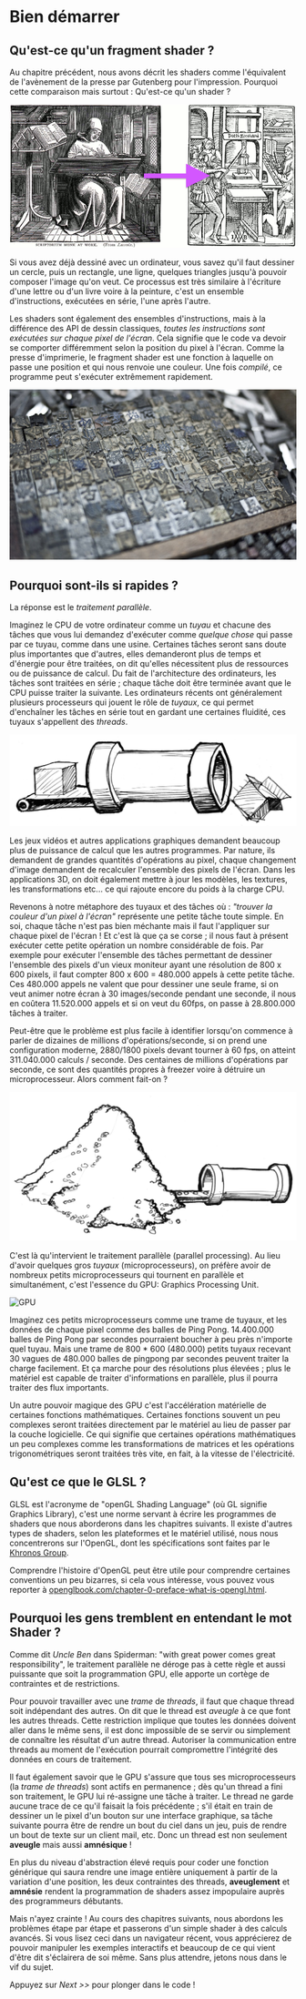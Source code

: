 # Bien démarrer
## Qu'est-ce qu'un fragment shader ?

Au chapitre précédent, nous avons décrit les shaders comme l'équivalent de l'avènement de la presse par Gutenberg pour l'impression. Pourquoi cette comparaison mais surtout : Qu'est-ce qu'un shader ?

![De la copie manuelle, lettre à lettre, à l'édition page à page (gauche: William Blades 1891, droite: Rolt-Wheeler 1920)](print.png)

Si vous avez déjà dessiné avec un ordinateur, vous savez qu'il faut dessiner un cercle, puis un rectangle, une ligne, quelques triangles jusqu'à pouvoir composer l'image qu'on veut.
Ce processus est très similaire à l'écriture d'une lettre ou d'un livre voire à la peinture, c'est un ensemble d'instructions, exécutées en série, l'une après l'autre.

Les shaders sont également des ensembles d'instructions, mais à la différence des API de dessin classiques, *toutes les instructions sont exécutées sur chaque pixel de l'écran*.
Cela signifie que le code va devoir se comporter différemment selon la position du pixel à l'écran.
Comme la presse d'imprimerie, le fragment shader est une fonction à laquelle on passe une position et qui nous renvoie une couleur.
Une fois _compilé_, ce programme peut s'exécuter extrêmement rapidement.


![Presse chinoise à caractères amovibles](typepress.jpg)

## Pourquoi sont-ils si rapides ?

La réponse est le *traitement parallèle*.

Imaginez le CPU de votre ordinateur comme un *tuyau* et chacune des tâches que vous lui demandez d'exécuter comme *quelque chose* qui passe par ce tuyau, comme dans une usine.
Certaines tâches seront sans doute plus importantes que d'autres, elles demanderont plus de temps et d'énergie pour être traitées, on dit qu'elles nécessitent plus de ressources ou de puissance de calcul.
Du fait de l'architecture des ordinateurs, les tâches sont traitées en série ; chaque tâche doit être terminée avant que le CPU puisse traiter la suivante.
Les ordinateurs récents ont généralement plusieurs processeurs qui jouent le rôle de *tuyaux*, ce qui permet d'enchaîner les tâches en série tout en gardant une certaines fluidité, ces tuyaux s'appellent des *threads*.

![CPU](00.jpeg)

Les jeux vidéos et autres applications graphiques demandent beaucoup plus de puissance de calcul que les autres programmes.
Par nature, ils demandent de grandes quantités d'opérations au pixel, chaque changement d'image demandent de recalculer l'ensemble des pixels de l'écran.
Dans les applications 3D, on doit également mettre à jour les modèles, les textures, les transformations etc... ce qui rajoute encore du poids à la charge CPU.

Revenons à notre métaphore des tuyaux et des tâches où : *"trouver la couleur d'un pixel à l'écran"* représente une petite tâche toute simple.
En soi, chaque tâche n'est pas bien méchante mais il faut l'appliquer sur chaque pixel de l'écran ! Et c'est là que ça se corse ; il nous faut à présent exécuter cette petite opération un nombre considérable de fois.
Par exemple pour exécuter l'ensemble des tâches permettant de dessiner l'ensemble des pixels d'un vieux moniteur ayant une résolution de 800 x 600 pixels, il faut compter 800 x 600 = 480.000 appels à cette petite tâche.
Ces 480.000 appels ne valent que pour dessiner une seule frame, si on veut animer notre écran à 30 images/seconde pendant une seconde, il nous en coûtera 11.520.000 appels et si on veut du 60fps, on passe à 28.800.000 tâches à traiter.

Peut-être que le problème est plus facile à identifier lorsqu'on commence à parler de dizaines de millions d'opérations/seconde, si on prend une configuration moderne, 2880/1800 pixels devant tourner à 60 fps, on atteint 311.040.000 calculs / seconde.
Des centaines de millions d'opérations par seconde, ce sont des quantités propres à freezer voire à détruire un microprocesseur. Alors comment fait-on ?

![](03.jpeg)

C'est là qu'intervient le traitement parallèle (parallel processing).
Au lieu d'avoir quelques gros *tuyaux* (microprocesseurs), on préfère avoir de nombreux petits microprocesseurs qui tournent en parallèle et simultanément, c'est l'essence du GPU: Graphics Processing Unit.

![GPU](04.jpeg)

Imaginez ces petits microprocesseurs comme une trame de tuyaux, et les données de chaque pixel comme des balles de Ping Pong.
14.400.000 balles de Ping Pong par secondes pourraient boucher à peu près n'importe quel tuyau.
Mais une trame de 800 * 600 (480.000) petits tuyaux recevant 30 vagues de 480.000 balles de pingpong par secondes peuvent traiter la charge facilement.
Et ça marche pour des résolutions plus élevées ; plus le matériel est capable de traiter d'informations en parallèle, plus il pourra traiter des flux importants.

Un autre pouvoir magique des GPU c'est l'accélération matérielle de certaines fonctions mathématiques.
Certaines fonctions souvent un peu complexes seront traitées directement par le matériel au lieu de passer par la couche logicielle.
Ce qui signifie que certaines opérations mathématiques un peu complexes comme les transformations de matrices et les opérations trigonométriques seront traitées très vite, en fait, à la vitesse de l'électricité.

## Qu'est ce que le GLSL ?

GLSL est l'acronyme de "openGL Shading Language" (où GL signifie Graphics Library), c'est une norme servant à écrire les programmes de shaders que nous aborderons dans les chapitres suivants.
Il existe d'autres types de shaders, selon les plateformes et le matériel utilisé, nous nous concentrerons sur l'OpenGL, dont les spécifications sont faites par le [Khronos Group](https://www.khronos.org/opengl/).

Comprendre l'histoire d'OpenGL peut être utile pour comprendre certaines conventions un peu bizarres, si cela vous intéresse, vous pouvez vous reporter à [openglbook.com/chapter-0-preface-what-is-opengl.html](http://openglbook.com/chapter-0-preface-what-is-opengl.html).

## Pourquoi les gens tremblent en entendant le mot Shader ?

Comme dit *Uncle Ben* dans Spiderman: "with great power comes great responsibility", le traitement parallèle ne déroge pas à cette règle et aussi puissante que soit la programmation GPU, elle apporte un cortège de contraintes et de restrictions.

Pour pouvoir travailler avec une *trame* de *threads*, il faut que chaque thread soit indépendant des autres. On dit que le thread est *aveugle* à ce que font les autres threads.
Cette restriction implique que toutes les données doivent aller dans le même sens, il est donc impossible de se servir ou simplement de connaître les résultat d'un autre thread.
Autoriser la communication entre threads au moment de l'exécution pourrait compromettre l'intégrité des données en cours de traitement.

Il faut également savoir que le GPU s'assure que tous ses microprocesseurs (la *trame de threads*) sont actifs en permanence ; dès qu'un thread a fini son traitement, le GPU lui ré-assigne une tâche à traiter.
Le thread ne garde aucune trace de ce qu'il faisait la fois précédente ; s'il était en train de dessiner un le pixel d'un bouton sur une interface graphique, sa tâche suivante pourra être de rendre un bout du ciel dans un jeu, puis de rendre un bout de texte sur un client mail, etc.
Donc un thread est non seulement **aveugle** mais aussi **amnésique** !

En plus du niveau d'abstraction élevé requis pour coder une fonction générique qui saura rendre une image entière uniquement à partir de la variation d'une position, les deux contraintes des threads, **aveuglement** et **amnésie** rendent la programmation de shaders assez impopulaire auprès des programmeurs débutants.

Mais n'ayez crainte ! Au cours des chapitres suivants, nous abordons les problèmes étape par étape et passerons d'un simple shader à des calculs avancés.
Si vous lisez ceci dans un navigateur récent, vous apprécierez de pouvoir manipuler les exemples interactifs et beaucoup de ce qui vient d'être dit s'éclairera de soi même.
Sans plus attendre, jetons nous dans le vif du sujet.

Appuyez sur *Next >>* pour plonger dans le code !
